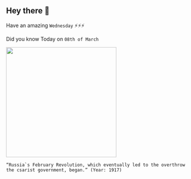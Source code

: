 ## Hey there 👋
Have an amazing `Wednesday` ⚡⚡⚡

Did you know Today on `08th of March`
 
 [<img src="https://assetsds.cdnedge.bluemix.net/sites/default/files/styles/very_big_1/public/feature/images/moscow_3.jpg" width="300" />](https://www.history.com/this-day-in-history/february-revolution-begins) 
 ```
“Russia`s February Revolution, which eventually led to the overthrow the csarist government, began.” (Year: 1917)
```
